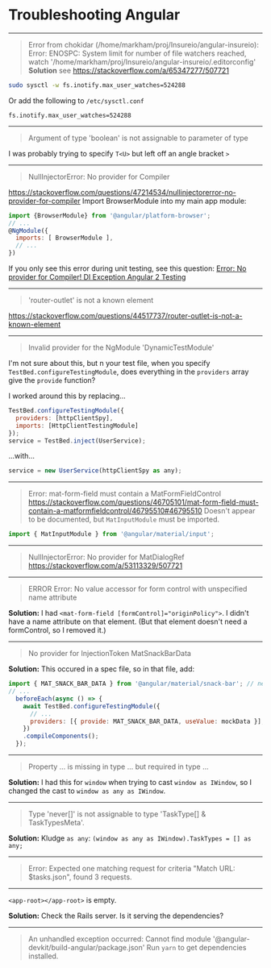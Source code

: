 # Troubleshooting Angular
----
> Error from chokidar (/home/markham/proj/Insureio/angular-insureio): Error: ENOSPC: System limit for number of file watchers reached, watch '/home/markham/proj/Insureio/angular-insureio/.editorconfig'
**Solution**
see https://stackoverflow.com/a/65347277/507721
```bash
sudo sysctl -w fs.inotify.max_user_watches=524288
```
Or add the following to `/etc/sysctl.conf`
```
fs.inotify.max_user_watches=524288
```

----
> Argument of type 'boolean' is not assignable to parameter of type

I was probably trying to specify `T<U>` but left off an angle bracket `>`

----
> NullInjectorError: No provider for Compiler

https://stackoverflow.com/questions/47214534/nullinjectorerror-no-provider-for-compiler
Import BrowserModule into my main app module:
```js
import {BrowserModule} from '@angular/platform-browser';
// ...
@NgModule({
  imports: [ BrowserModule ],
  // ...
})
```

If you only see this error during unit testing, see this question: [Error: No provider for Compiler! DI Exception Angular 2 Testing](https://stackoverflow.com/questions/38470128/error-no-provider-for-compiler-di-exception-angular-2-testing)

----
> 'router-outlet' is not a known element

https://stackoverflow.com/questions/44517737/router-outlet-is-not-a-known-element

----
> Invalid provider for the NgModule 'DynamicTestModule'

I'm not sure about this, but n your test file, when you specify `TestBed.configureTestingModule`, does everything in the `providers` array give the `provide` function?

I worked around this by replacing...
```js
TestBed.configureTestingModule({
  providers: [httpClientSpy],
  imports: [HttpClientTestingModule]
});
service = TestBed.inject(UserService);
```
...with...
```js
service = new UserService(httpClientSpy as any);
```

----
> Error: mat-form-field must contain a MatFormFieldControl
https://stackoverflow.com/questions/46705101/mat-form-field-must-contain-a-matformfieldcontrol/46795510#46795510
Doesn't appear to be documented, but `MatInputModule` must be imported.
```js
import { MatInputModule } from '@angular/material/input';
```

----
> NullInjectorError: No provider for MatDialogRef
https://stackoverflow.com/a/53113329/507721


----
> ERROR Error: No value accessor for form control with unspecified name attribute

**Solution:** I had `<mat-form-field [formControl]="originPolicy">`. I didn't have a name attribute on that element. (But that element doesn't need a formControl, so I removed it.)


----
> No provider for InjectionToken MatSnackBarData

**Solution:** This occured in a spec file, so in that file, add:
```js
import { MAT_SNACK_BAR_DATA } from '@angular/material/snack-bar'; // near the top
// ...
  beforeEach(async () => {
    await TestBed.configureTestingModule({
      // ...
      providers: [{ provide: MAT_SNACK_BAR_DATA, useValue: mockData }],
    })
    .compileComponents();
  });
```

----
> Property ... is missing in type ... but required in type ...

**Solution:** I had this for `window` when trying to cast `window as IWindow`, so I changed the cast to `window as any as IWindow`.

----
> Type 'never[]' is not assignable to type 'TaskType[] & TaskTypesMeta'.

**Solution:** Kludge `as any`: `(window as any as IWindow).TaskTypes = [] as any;`

----
> Error: Expected one matching request for criteria "Match URL: $tasks.json", found 3 requests.

----
`<app-root></app-root>` is empty.

**Solution:** Check the Rails server. Is it serving the dependencies?

---
> An unhandled exception occurred: Cannot find module '@angular-devkit/build-angular/package.json'
Run `yarn` to get dependencies installed.
